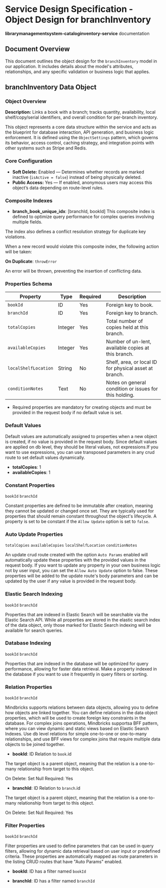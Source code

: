 # Service Design Specification - Object Design for branchInventory

**librarymanagementsystem-cataloginventory-service** documentation

## Document Overview

This document outlines the object design for the `branchInventory` model in our application. It includes details about the model's attributes, relationships, and any specific validation or business logic that applies.

## branchInventory Data Object

### Object Overview

**Description:** Links a book with a branch; tracks quantity, availability, local shelf/copy/serial identifiers, and overall condition for per-branch inventory.

This object represents a core data structure within the service and acts as the blueprint for database interaction, API generation, and business logic enforcement.
It is defined using the `ObjectSettings` pattern, which governs its behavior, access control, caching strategy, and integration points with other systems such as Stripe and Redis.

### Core Configuration

- **Soft Delete:** Enabled — Determines whether records are marked inactive (`isActive = false`) instead of being physically deleted.
- **Public Access:** Yes — If enabled, anonymous users may access this object’s data depending on route-level rules.

### Composite Indexes

- **branch_book_unique_idx**: [branchId, bookId]
  This composite index is defined to optimize query performance for complex queries involving multiple fields.

The index also defines a conflict resolution strategy for duplicate key violations.

When a new record would violate this composite index, the following action will be taken:

**On Duplicate**: `throwError`

An error will be thrown, preventing the insertion of conflicting data.

### Properties Schema

| Property             | Type    | Required | Description                                            |
| -------------------- | ------- | -------- | ------------------------------------------------------ |
| `bookId`             | ID      | Yes      | Foreign key to book.                                   |
| `branchId`           | ID      | Yes      | Foreign key to branch.                                 |
| `totalCopies`        | Integer | Yes      | Total number of copies held at this branch.            |
| `availableCopies`    | Integer | Yes      | Number of un-lent, available copies at this branch.    |
| `localShelfLocation` | String  | No       | Shelf, area, or local ID for physical asset at branch. |
| `conditionNotes`     | Text    | No       | Notes on general condition or issues for this holding. |

- Required properties are mandatory for creating objects and must be provided in the request body if no default value is set.

### Default Values

Default values are automatically assigned to properties when a new object is created, if no value is provided in the request body.
Since default values are applied on db level, they should be literal values, not expressions.If you want to use expressions, you can use transposed parameters in any crud route to set default values dynamically.

- **totalCopies**: 1
- **availableCopies**: 1

### Constant Properties

`bookId` `branchId`

Constant properties are defined to be immutable after creation, meaning they cannot be updated or changed once set. They are typically used for properties that should remain constant throughout the object's lifecycle.
A property is set to be constant if the `Allow Update` option is set to `false`.

### Auto Update Properties

`totalCopies` `availableCopies` `localShelfLocation` `conditionNotes`

An update crud route created with the option `Auto Params` enabled will automatically update these properties with the provided values in the request body.
If you want to update any property in your own business logic not by user input, you can set the `Allow Auto Update` option to false.
These properties will be added to the update route's body parameters and can be updated by the user if any value is provided in the request body.

### Elastic Search Indexing

`bookId` `branchId`

Properties that are indexed in Elastic Search will be searchable via the Elastic Search API.
While all properties are stored in the elastic search index of the data object, only those marked for Elastic Search indexing will be available for search queries.

### Database Indexing

`bookId` `branchId`

Properties that are indexed in the database will be optimized for query performance, allowing for faster data retrieval.
Make a property indexed in the database if you want to use it frequently in query filters or sorting.

### Relation Properties

`bookId` `branchId`

Mindbricks supports relations between data objects, allowing you to define how objects are linked together.
You can define relations in the data object properties, which will be used to create foreign key constraints in the database.
For complex joins operations, Mindbricks supportsa BFF pattern, where you can view dynamic and static views based on Elastic Search Indexes.
Use db level relations for simple one-to-one or one-to-many relationships, and use BFF views for complex joins that require multiple data objects to be joined together.

- **bookId**: ID
  Relation to `book`.id

The target object is a parent object, meaning that the relation is a one-to-many relationship from target to this object.

On Delete: Set Null
Required: Yes

- **branchId**: ID
  Relation to `branch`.id

The target object is a parent object, meaning that the relation is a one-to-many relationship from target to this object.

On Delete: Set Null
Required: Yes

### Filter Properties

`bookId` `branchId`

Filter properties are used to define parameters that can be used in query filters, allowing for dynamic data retrieval based on user input or predefined criteria.
These properties are automatically mapped as route parameters in the listing CRUD routes that have "Auto Params" enabled.

- **bookId**: ID has a filter named `bookId`

- **branchId**: ID has a filter named `branchId`
